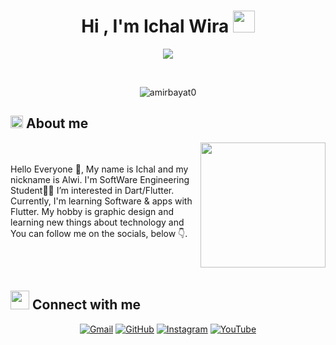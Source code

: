 <h1 align="center">Hi , I'm Ichal Wira <img src="https://media.giphy.com/media/hvRJCLFzcasrR4ia7z/giphy.gif" width="35"></h1>
<p align="center">
  <a href="https://github.com/DenverCoder1/readme-typing-svg"><img src="https://readme-typing-svg.herokuapp.com?lines=SoftWare+Engineering+Enthusiast;Mobile+Flutter+Developer&center=true&width=500&height=50"></a>
</p>
<br>
<p align="center"> 
	<img src="https://komarev.com/ghpvc/?username=amirbayat0&label=Profile%20views&color=0e75b6&style=plastic" alt="amirbayat0" /> 
</p>

## <img src = "https://user-images.githubusercontent.com/63050133/156777293-72a6e681-2582-4a9d-ad92-09d1181d47c7.gif" width = 20px>  About me

<img align="right" src="https://user-images.githubusercontent.com/69945382/163917331-0ca18395-b741-437e-84ff-175688dd2816.gif" width = 200px/>

<br><br>
Hello Everyone 👋, My name is Ichal and my nickname is Alwi. I'm SoftWare Engineering Student👨‍💻
I’m interested in Dart/Flutter. Currently, I'm learning Software & apps with Flutter.
My hobby is graphic design and learning new things about technology and
You can follow me on the socials, below 👇.

<br><br>


## <img src="https://media.giphy.com/media/iY8CRBdQXODJSCERIr/giphy.gif" width="30px"> Connect with me
<p align="center">
	<a href="mailto:ichalwiradev@gmail.com"><img img src="https://img.shields.io/badge/gmail-%23EA4335.svg?style=plastic&logo=gmail&logoColor=white" alt="Gmail"/></a>
	<a href="https://github.com/IchalAlwiros/"><img src="https://img.shields.io/badge/github-%23181717.svg?style=plastic&logo=github&logoColor=white" alt="GitHub"/></a>
	<a href="https://www.instagram.com/alwiros.id/"><img src="https://img.shields.io/badge/instagram-%23E4405F.svg?style=plastic&logo=instagram&logoColor=white" alt="Instagram"/></a>
	<!-- <a href="https://www.youtube.com/channel/UCLVrYXt3SL9rT-IcDmgU9Wg"><img src="https://img.shields.io/badge/youtube-%23EA4335.svg?style=plastic&logo=youtube&logoColor=white" alt="YouTube"/></a> -->
  <a href="https://znap.link/IchAlwiros"><img src="https://img.shields.io/badge/other-%23181717.svg?style=plastic&logo=other&logoColor=red" alt="YouTube"/></a>
</p>
